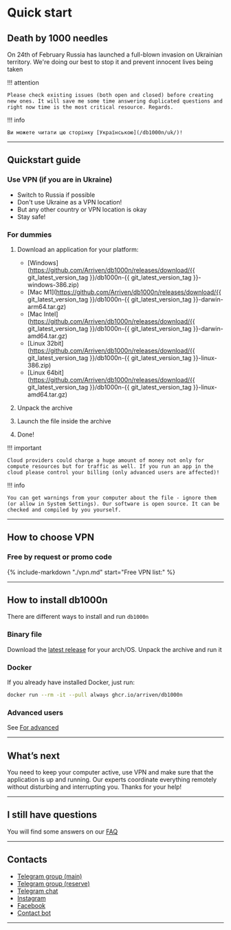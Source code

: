 # Quick start

## Death by 1000 needles

On 24th of February Russia has launched a full-blown invasion on Ukrainian territory. We're doing our best to stop it and prevent innocent lives being taken

!!! attention

    Please check existing issues (both open and closed) before creating new ones. It will save me some time answering duplicated questions and right now time is the most critical resource. Regards.

!!! info

    Ви можете читати цю сторінку [Українською](/db1000n/uk/)!

---

## Quickstart guide

### Use VPN (if you are in Ukraine)

- Switch to Russia if possible
- Don't use Ukraine as a VPN location!
- But any other country or VPN location is okay
- Stay safe!

### For dummies

1. Download an application for your platform:

   - [Windows](https://github.com/Arriven/db1000n/releases/download/{{ git_latest_version_tag }}/db1000n-{{ git_latest_version_tag }}-windows-386.zip)
   - [Mac M1](https://github.com/Arriven/db1000n/releases/download/{{ git_latest_version_tag }}/db1000n-{{ git_latest_version_tag }}-darwin-arm64.tar.gz)
   - [Mac Intel](https://github.com/Arriven/db1000n/releases/download/{{ git_latest_version_tag }}/db1000n-{{ git_latest_version_tag }}-darwin-amd64.tar.gz)
   - [Linux 32bit](https://github.com/Arriven/db1000n/releases/download/{{ git_latest_version_tag }}/db1000n-{{ git_latest_version_tag }}-linux-386.zip)
   - [Linux 64bit](https://github.com/Arriven/db1000n/releases/download/{{ git_latest_version_tag }}/db1000n-{{ git_latest_version_tag }}-linux-amd64.tar.gz)

1. Unpack the archive
1. Launch the file inside the archive
1. Done!

!!! important

    Cloud providers could charge a huge amount of money not only for compute resources but for traffic as well. If you run an app in the cloud please control your billing (only advanced users are affected)!

!!! info

    You can get warnings from your computer about the file - ignore them (or allow in System Settings). Our software is open source. It can be checked and compiled by you yourself.

---

## How to choose VPN

### Free by request or promo code

{%
   include-markdown "./vpn.md"
   start="Free VPN list:"
%}

---

## How to install db1000n

There are different ways to install and run `db1000n`

### Binary file

Download the [latest release](https://github.com/Arriven/db1000n/releases/latest) for your arch/OS.
Unpack the archive and run it

### Docker

If you already have installed Docker, just run:

```bash
docker run --rm -it --pull always ghcr.io/arriven/db1000n
```

### Advanced users

See [For advanced](/db1000n/advanced-docs/advanced-and-devs/)

---

## What’s next

You need to keep your computer active, use VPN and make sure that the application is up and running.
Our experts coordinate everything remotely without disturbing and interrupting you.
Thanks for your help!

---

## I still have questions

You will find some answers on our [FAQ](/db1000n/faq/)

---

## Contacts

- [Telegram group (main)](https://t.me/ddos_separ)
- [Telegram group (reserve)](https://t.me/+z_-Tk4zT4IxmNGQy)
- [Telegram chat](https://t.me/+9GPKhDPGHPAzZjdi)
- [Instagram](https://instagram.com/ddos_attack_separ)
- [Facebook](https://www.facebook.com/ddos.attack.separ)
- [Contact bot](https://t.me/ddosseparbot)

---
